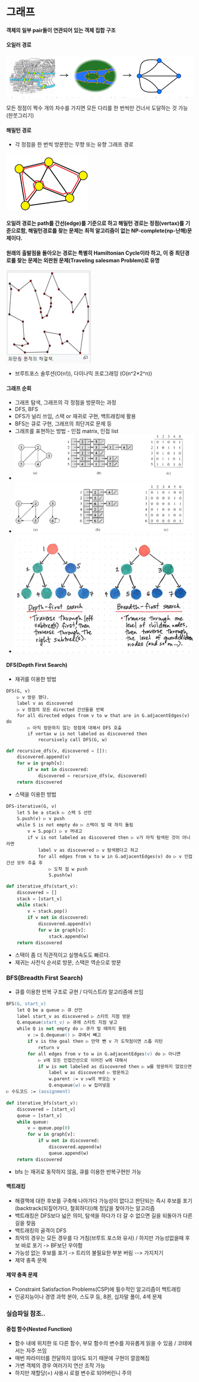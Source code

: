# 그래프

#### 객체의 일부 pair들이 연관되어 있는 객체 집합 구조

#### 오일러 경로

![image-20220127143540234](graph.assets/image-20220127143540234.png)

모든 정점이 짝수 개의 차수를 가지면 모든 다리를 한 번씩만 건너서 도달하는 것 가능(한붓그리기)

#### 해밀턴 경로

- 각 정점을 한 번씩 방문한는 무향 또는 유향 그래프 경로

![img](graph.assets/220px-Hamiltonian.png)

#### 오일려 경로는 path를 간선(edge)를 기준으로 하고 해밀턴 경로는 정점(vertax)를 기준으로함, 해밀턴경로를 찾는 문제는 최적 알고리즘이 없는 NP-complete(np-난해)문제이다.

#### 원래의 출발점을 돌아오는 경로는 특별히 Hamiltonian Cycle이라 하고, 이 중 최단경로를 찾는 문제는 외판원 문제(Traveling salesman Problem)로 유명

![image-20220127144410879](graph.assets/image-20220127144410879.png)

- 브루트포스 솔루션(O(n!)), 다이나믹 프로그래밍 (O(n^2*2^n))

#### 그래프 순회

- 그래프 탐색, 그래프의 각 정점을 방문하는 과정
- DFS, BFS
- DFS가 널리 쓰임, 스택 or 재귀로 구현, 백트래킹에 활용
- BFS는 큐로 구현, 그래프의 최단겨로 문제 등
- 그래프를 표현하는 방법 - 인접 matrix, 인접 list
- ![image-20220127145012940](graph.assets/image-20220127145012940.png)
- ![image-20220127145018069](graph.assets/image-20220127145018069.png)
- ![post-thumbnail](graph.assets/1_VM84VPcCQe0gSy44l9S5yA.jpeg)

#### DFS(Depth First Search)

- 재귀를 이용한 방법

```pseudocode
DFS(G, v)
	▷ v 방문 했다.
	label v as discovered
	▷ v 정점의 모든 directed 간선들을 반복
	for all directed edges from v to w that are in G.adjacentEdges(v) do
		▷ 아직 방문하지 않는 정점에 대해서 DFS 호출
		if vertax w is not labeled as discovered then 
			recursively call DFS(G, w)
```

```python
def recursive_dfs(v, discovered = []):
    discovered.append(v)
    for w in graph[v]:
        if w not in discovered:
            discovered = recursive_dfs(w, discovered)
   	return discovered
```

- 스택을 이용한 방법

```pseudocode
DFS-iterative(G, v)
	let S be a stack ▷ 스택 S 선언
	S.push(v) ▷ v push
	while S is not empty do ▷ 스택이 빌 때 까지 돌림
		v = S.pop() ▷ v 꺼내고
		if v is not labeled as discovered then ▷ v가 아직 탐색된 것이 아니라면
			label v as discovered ▷ v 탐색됐다고 하고
			for all edges from v to w in G.adjacentEdges(v) do ▷ v 인접 간선 모두 추출 후
				▷ 도착 점 w push
				S.push(w)
```

```python
def iterative_dfs(start_v):
    discovered = []
    stack = [start_v]
    while stack:
        v = stack.pop()
        if v not in discovered:
            discovered.append(v)
            for w in graph[v]:
                stack.append(w)
    return discovered
```

- 스택이 좀 더 직관적이고 실행속도도 빠르다.
- 재귀는 사전식 순서로 방문, 스택은 역순으로 방문

### BFS(Breadth First Search)

- 큐를 이용한 반복 구조로 규현 / 다익스트라 알고리즘에 쓰임

```ps
BFS(G, start_v)
	let Q be a queue ▷ 큐 선언
	label start_v as discovered ▷ 스타트 지점 방문
	Q.enqueue(start_v) ▷ 큐에 스타트 지점 넣고
	while Q is not empty do ▷ 큐가 빌 때까지 돌림
		v := Q.dequeue() ▷ 큐에서 빼고
		if v is the goal then ▷ 만약 뺀 v 가 도착점이면 스톱 리턴
			return v
        for all edges from v to w in G.adjacentEdges(v) do ▷ 아니면
        	▷ v에 모든 인접간선으로 이어진 w에 대해서
        	if w is not labeled as discovered then ▷ w를 방문하지 않았으면
        		label w as discovered ▷ 방문하고
        		w.parent := v ▷w의 부모는 v
        		Q.enqueue(w) ▷ w 집어넣음
▷ 수도코드 := (assignment)
```

```python
def iterative_bfs(start_v):
    discovered = [start_v]
    queue = [start_v]
    while queue:
        v = queue.pop(0)
        for w in graph[v]:
            if w not in discovered:
                discovered.append(w)
                queue.append(w)
    return discovered
```

- bfs 는 재귀로 동작하지 않음, 큐를 이용한 반복구현만 가능

#### 백트래킹

- 해결책에 대한 후보를 구축해 나아가다 가능성이 없다고 판단되는 즉시 후보를 포기(backtrack(되짚어가다, 철회하다))해 정답을 찾아가는 알고리즘
- 백트래킹은 DFS보다 넓은 의미, 탐색을 하다가 더 갈 수 없으면 길을 되돌아가 다른 길을 찾음
- 백트래킹의 골격이 DFS
- 최악의 경우는 모든 경우를 다 거침(브루트 포스와 유사) / 하지만 가능성없을때 후보 바로 포기 -> BF보단 우아함
- 가능성 없는 후보를 포기 -> 트리의 불필요한 부분 버림 --> 가지치기
- 제약 충족 문제

#### 제약 충족 문제

- Constraint Satisfaction Problems(CSP)에 필수적인 알고리즘이 백트래킹
- 인공지능이나 경영 과학 분야, 스도쿠 등, 8퀸, 십자말 풀이, 4색 문제

### 실습파일 참조..

#### 중첩 함수(Nested Function) 

- 함수 내에 위치한 또 다른 함수, 부모 함수의 변수를 자유롭게 읽을 수 있음 / 코테에서는 자주 쓰임
- 매번 파라미터를 전달하지 않아도 되기 때문에 구현이 깔끔해짐
- 가변 객체의 경우 여러가지 연산 조작 가능
- 하지만 재할당(=) 사용시 로컬 변수로 되어버린니 주의
